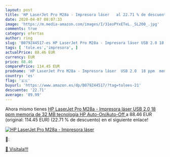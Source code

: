```yaml
---
layout: post
title: 'HP LaserJet Pro M28a - Impresora láser   al 22.71 % de descuento'
date: 2020-04-07 08:07:33
image: 'https://m.media-amazon.com/images/I/31eoPYxETeL._SL200_.jpg'
comments: true
category: ofertas
author: ring
slug: 'B079Z44517-es HP LaserJet Pro M28a - Impresora láser USB 2.0 18 ppm...'
tags: [ 'tole.es','impresora', ]
actualPrice: 88.46 EUR
currency: EUR
price: 88.46
comparePrice: 114.45 EUR
prodname: 'HP LaserJet Pro M28a - Impresora láser  USB 2.0  18 ppm  memoria de 32 MB  tecnología HP Auto-On/Auto-Off '
country: 'es'
flag: '🇪🇸'
buyurl: 'https://www.amazon.es/dp/B079Z44517/?tag=tolees-21'
descuento: '22.71'
average: '89.99'
---
```


Ahora mismo tienes [HP LaserJet Pro M28a - Impresora láser  USB 2.0  18 ppm  memoria de 32 MB  tecnología HP Auto-On/Auto-Off ](https://www.amazon.es/dp/B079Z44517/?tag=tolees-21) a 88.46 EUR (original: 114.45 EUR) (22.71 %  de descuento) en el siguiente enlace!

[![HP LaserJet Pro M28a - Impresora láser  ](https://m.media-amazon.com/images/I/31eoPYxETeL._SL200_.jpg)](https://www.amazon.es/dp/B079Z44517/?tag=tolees-21)

🔎:


[🛒 Visítala!!!](https://www.amazon.es/dp/B079Z44517/?tag=tolees-21)
